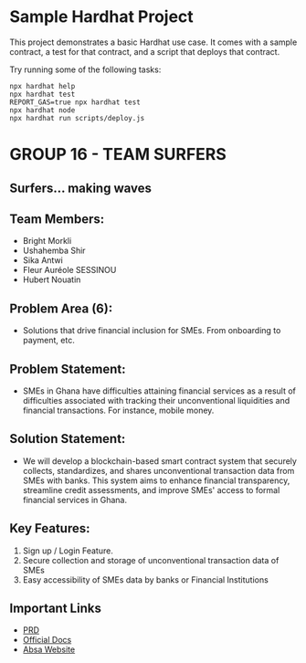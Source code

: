 # Sample Hardhat Project

This project demonstrates a basic Hardhat use case. It comes with a sample contract, a test for that contract, and a script that deploys that contract.

Try running some of the following tasks:

```shell
npx hardhat help
npx hardhat test
REPORT_GAS=true npx hardhat test
npx hardhat node
npx hardhat run scripts/deploy.js
```

# GROUP 16 - TEAM SURFERS
## Surfers… making waves

## Team Members:
- Bright Morkli 
- Ushahemba Shir
- Sika Antwi 
- Fleur Auréole SESSINOU
- Hubert Nouatin

## Problem Area (6):
- Solutions that drive financial inclusion for SMEs. From onboarding to payment, etc.

## Problem Statement:
- SMEs in Ghana have difficulties attaining financial services as a result of difficulties associated with tracking their unconventional liquidities and financial transactions. For instance, mobile money.

## Solution Statement:
- We will develop a blockchain-based smart contract system that securely collects, standardizes, and shares unconventional transaction data from SMEs with banks. This system aims to enhance financial transparency, streamline credit assessments, and improve SMEs' access to formal financial services in Ghana.

## Key Features:
1. Sign up / Login Feature.
2. Secure collection and storage of unconventional transaction data of SMEs
3. Easy accessibility of SMEs data by banks or Financial Institutions


## Important Links
- [PRD](https://docs.google.com/document/d/1KhK4DeCAQwljTSIlDVvQPDGcyhPvv9NbnNt7Bi-ED9U/edit)
- [Official Docs](https://hardhat.org)
- [Absa Website](https://www.absa.com.gh/business/)


